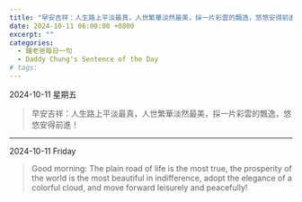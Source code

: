 ```yaml
---
title: "早安吉祥：人生路上平淡最真，人世繁華淡然最美，採一片彩雲的飄逸，悠悠安得前進！ <br> Good morning: The plain road of life is the most true, the prosperity of the world is the most beautiful in indifference, adopt the elegance of a colorful cloud, and move forward leisurely and peacefully!"
date: 2024-10-11 06:00:00 +0800
excerpt: ""
categories:
  - 鍾老爸每日一句
  - Daddy Chung's Sentence of the Day
# tags:
---
```


2024-10-11 星期五

> 早安吉祥：人生路上平淡最真，人世繁華淡然最美，採一片彩雲的飄逸，悠悠安得前進！

---

2024-10-11 Friday

> Good morning: The plain road of life is the most true, the prosperity of the world is the most beautiful in indifference, adopt the elegance of a colorful cloud, and move forward leisurely and peacefully!

